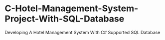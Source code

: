 # C-Hotel-Management-System-Project-With-SQL-Database
Developing A Hotel Management System With C# Supported SQL Database
